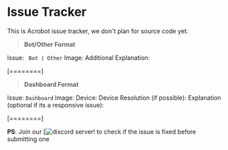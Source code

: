 # Issue Tracker
This is Acrobot issue tracker, we don't plan for source code yet. 

> **Bot/Other Format**

Issue: ` Bot | Other`
Image:
Additional Explanation:


[========]


> **Dashboard Format**

Issue: `Dashboard`
Image:
Device:
Device Resolution (if possible):
Explanation (optional if its a responsive issue):


[========]


**PS**: Join our [![discord server!](https://invidget.switchblade.xyz/8ansRef4AZ) to check if the issue is fixed before submitting one 
